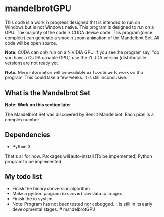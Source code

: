 # mandelbrotGPU

This code is a work in progress designed that is intended to run on Windows but is not Windows native. This program is designed to run on a GPU. The majority of the code is CUDA device code. This program (once complete) can generate a smooth zoom animation of the Mandelbrot Set. All code will be open source.

**Note:** CUDA can only run on a NIVIDIA GPU. If you see the program say, "do you have a CUDA capable GPU," use the ZLUDA version (distributable versions are not ready yet

**Note:** More information will be available as I continue to work on this program. This could take a few weeks. It is still inconclusive.

## What is the Mandelbrot Set

**Note: Work on this section later**

The Mandelbrot Set was discovered by Benoit Mandelbrot. Each pixel is a complex number. 

## Dependencies

* Python 3


  
That's all for now. Packages will auto-install (To be implemented)
Python program to be implemented


## My todo list

* Finish the binary conversion algorithm
* Make a python program to convert raw data to images
* Finish the io system
* Note: Program has not been tested nor debugged. It is still in its early developmental stages.
#   m a n d e l b r o t G P U  
 